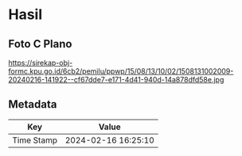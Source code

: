 # Hasil

## Foto C Plano

https://sirekap-obj-formc.kpu.go.id/6cb2/pemilu/ppwp/15/08/13/10/02/1508131002009-20240216-141922--cf67dde7-e171-4d41-940d-14a878dfd58e.jpg


## Metadata

| Key        | Value               |
| ---------- | ------------------- |
| Time Stamp | 2024-02-16 16:25:10 |



